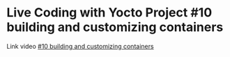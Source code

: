 # Live Coding with Yocto Project #10 building and customizing containers

Link video [#10 building and customizing containers](https://www.youtube.com/watch?v=jPbcQEffzJo "Youtube")